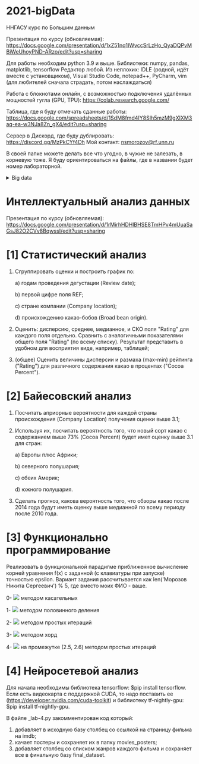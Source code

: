 # 2021-bigData
ННГАСУ курс по Большим данным

Презентация по курсу (обновляемая): https://docs.google.com/presentation/d/1xZ51nq1IWvccSrLzHo_QyaDQPvMBiWeUhoyPND-ARzo/edit?usp=sharing

Для работы необходим python 3.9 и выше.
Библиотеки: numpy, pandas, matplotlib, tensorflow
Редактор любой. Из неплохих: IDLE (родной, идёт вместе с установщиком), Visual Studio Code, notepad++, PyCharm, vim (для любителей сначала страдать, потом наслаждаться)

Работа с блокнотами онлайн, с возможностью подключения удалённых мощностей гугла (GPU, TPU): https://colab.research.google.com/

Таблица, где я буду отмечать сданные работы: https://docs.google.com/spreadsheets/d/1SdM8fmd4IY8SIh5mzM9gXIXM3aq-ea-w3NJa8Zn_gX4/edit?usp=sharing

Сервер в Дискорд, где буду дублировать: https://discord.gg/MzPkCYf4Dh
Мой контакт: nsmorozov@rf.unn.ru

В своей папке можете делать все что угодно, в чужие не залезать, в корневую тоже. Я буду ориентироваться на файлы, где в названии будет номер лабораторной.
<details>
	<summary>Big data</summary>
# [1] Map-reduce и предобработка данных

Сделать с изменёнными файлами действия, аналогичные проведенным в примере из папки **\_lab-1**

# [2] Работа с данными по GoT (файл \_lab-2\GoT\battles.csv) до 26.11

1. Построить графики зависимости (как в абсолютных значениях, так и в нормированных, два графика) следующего:

	a) гистограмма (bars) количества битв в год с группировкой по домам-защитникам (если нет дома - отбросить данные); 

	b) суммарная длина всех имен королей-нападающих (если больше одного раза - складывать каждый раз) за каждый год;

	c) круговая диаграмма битв, которые начинал каждый из домов (если отсутствует или несколько - объединять в отдельную группу "None");

	d) считая, что каждая битва длилась в среднем 1 месяц (с учетом подготовки и восстановления), посчитать сколько в каждом году воевал каждый из королей (как нападавших, так и защищающихся). 

2. Кроме графика, вывести сведенную в одну таблицу с данными, по которым данные графики строили.

3. Разбивку, кто какой из пунктов делает смотрите в таблице.
</details>

# Интеллектуальный анализ данных
Презентация по курсу (обновляемая): https://docs.google.com/presentation/d/1rMirhHDHlBHSE8TmHPv4mUuaSaGsJ82O2CVv8BqwssI/edit?usp=sharing
# [1] Статистический анализ
1) Сгруппировать оценки и построить график по:


	a) годам проведения дегустации (Review date);
	
	
	b) первой цифре поля REF;
	
	
	c) стране компании (Company location);
	
	
	d) происхождению какао-бобов (Broad bean origin).
	
	
2) Оценить: дисперсию, среднее, медианное, и СКО поля "Rating" для каждого поля отдельно. Сравнить с аналогичными показателями общего поля "Rating" (по всему списку). Результат представить в удобном для восприятия виде, например, таблицей;


4) (общее) Оценить величины дисперсии и размаха (max-min) рейтинга ("Rating") для различного содержания какао в процентах ("Cocoa Percent").

# [2] Байесовский анализ

1) Посчитать априорные вероятности для каждой страны происхождения (Company Location) получения оценки выше 3.1;

2) Используя их, посчитать вероятность того, что новый сорт какао с содержанием выше 73% (Cocoa Percent) будет имет оценку выше 3.1 для стран:
	
	
	a) Европы плюс Африки;
	
	
	b) северного полушария;
	
	
	c) обеих Америк;
	
	
	d) южного полушария.
	
3) Сделать прогноз, какова вероятность того, что обзоры какао после 2014 года будут иметь оценку выше медианной по всему периоду после 2010 года.

# [3] Функционально программирование
 
 Реализовать в функциональной парадигме приближенное вычисление корней уравнения f(x) с заданной (с клавиатуры при запуске) точностью epsilon. Вариант задания рассчитывается как len('Морозов Никита Сергеевич') % 5, где вместо моих ФИО - ваше.

   0- ![](https://latex.codecogs.com/svg.image?\bg{black}{\color{red}&space;\ln{x}&plus;(x&plus;1)^3=0) методом касательных
   
   1- ![](https://latex.codecogs.com/svg.image?\bg{black}{\color{red}&space;(2-x)e^{x}=0) методом половинного деления
   
   2- ![](https://latex.codecogs.com/svg.image?\bg{black}{\color{red}&space;x^2=\ln(x&plus;1)) методом простых итераций
   
   3- ![](https://latex.codecogs.com/svg.image?\bg{black}{\color{red}&space;\lg(1&plus;2x)=2-x) методом хорд
   
   4- ![](https://latex.codecogs.com/svg.image?\bg{black}{\color{red}&space;2sin&space;x-arctg&space;x=0) на промежутке (2.5, 2.6) методом простых итераций
   
   
# [4] Нейросетевой анализ

Для начала необходимы библиотека tensorflow: $pip install tensorflow. Если есть видеокарта с поддержкой CUDA, то надо поставить ее (https://developer.nvidia.com/cuda-toolkit) и библиотеку tf-nightly-gpu: $pip install tf-nightly-gpu.

В файле \_lab-4.py закомментирован код который: 

1) добавляет в исходную базу столбец со ссылкой на страницу фильма на imdb; 
2) качает постеры и сохраняет их в папку movies_posters; 
3) добавляет столбец со списком жанров каждого фильма и сохраняет все в финальную базу final_dataset.

